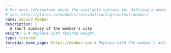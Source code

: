 ```yaml
---
# For more information about the available options for defining a member site,
# see: http://platen.io/modules/toroidal/config/content/member/
name: Second Member
description: |
  A short summary of the member's site
weight: 2 # Replace with desired weight.
type: toroidal
toroidal_home_page: https://member.com # Replace with the member's actual site
---
```


